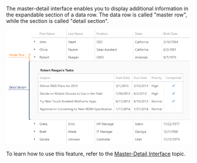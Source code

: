 The master-detail interface enables you to display additional information in the expandable section of a data row. The data row is called "master row", while the section is called "detail section".

![Total Summary](/images/DataGrid/MasterDetail.png)

To learn how to use this feature, refer to the [Master-Detail Interface](/concepts/10%20UI%20Widgets/70%20Data%20Grid/080%20Master-Detail%20Interface '/Documentation/Guide/UI_Widgets/Data_Grid/Master-Detail_Interface/') topic.
